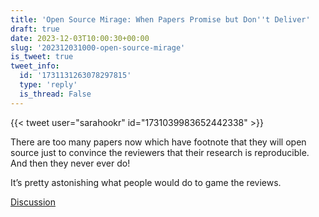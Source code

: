 ```yaml
---
title: 'Open Source Mirage: When Papers Promise but Don''t Deliver'
draft: true
date: 2023-12-03T10:00:30+00:00
slug: '202312031000-open-source-mirage'
is_tweet: true
tweet_info:
  id: '1731131263078297815'
  type: 'reply'
  is_thread: False
---
```




{{< tweet user="sarahookr" id="1731039983652442338" >}}

There are too many papers now which have footnote that they will open source just to convince the reviewers that their research is reproducible. And then they never ever do!

It’s pretty astonishing what people would do to game the reviews.

[Discussion](https://x.com/sytelus/status/1731131263078297815)
